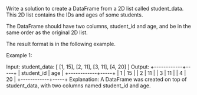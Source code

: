 Write a solution to create a DataFrame from a 2D list called student_data. This 2D list contains the IDs and ages of some students.

The DataFrame should have two columns, student_id and age, and be in the same order as the original 2D list.

The result format is in the following example.

 

Example 1:

Input:
student_data:
[
  [1, 15],
  [2, 11],
  [3, 11],
  [4, 20]
]
Output:
+------------+-----+
| student_id | age |
+------------+-----+
| 1          | 15  |
| 2          | 11  |
| 3          | 11  |
| 4          | 20  |
+------------+-----+
Explanation:
A DataFrame was created on top of student_data, with two columns named student_id and age.